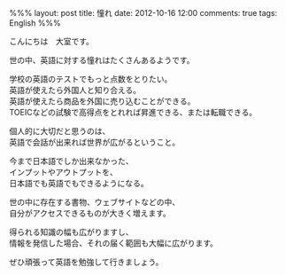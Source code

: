 %%%
layout: post
title: 憧れ
date: 2012-10-16 12:00
comments: true
tags: English
%%%

こんにちは　大室です。

世の中、英語に対する憧れはたくさんあるようです。

学校の英語のテストでもっと点数をとりたい。<br />
英語が使えたら外国人と知り合える。<br />
英語が使えたら商品を外国に売り込むことができる。<br />
TOEICなどの試験で高得点をとれれば昇進できる、または転職できる。

個人的に大切だと思うのは、<br />
英語で会話が出来れば世界が広がるということ。

今まで日本語でしか出来なかった、<br />
インプットやアウトプットを、<br />
日本語でも英語でもできるようになる。

世の中に存在する書物、ウェブサイトなどの中、<br />
自分がアクセスできるものが大きく増えます。

得られる知識の幅も広がりますし、<br />
情報を発信した場合、それの届く範囲も大幅に広がります。

ぜひ頑張って英語を勉強して行きましょう。
